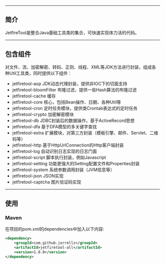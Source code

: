 
-------------------------------------------------------------------------------
## 简介

JetfireTool是整合Java基础工具类的集合，可快速实现体力活的代码。

-------------------------------------------------------------------------------

## 包含组件
对文件、流、加密解密、转码、正则、线程、XML等JDK方法进行封装，组成各种Util工具类，同时提供以下组件：

- jetfiretool-aop              JDK动态代理封装，提供非IOC下的切面支持
- jetfiretool-bloomFilter      布隆过滤，提供一些Hash算法的布隆过滤
- jetfiretool-cache            缓存
- jetfiretool-core             核心，包括Bean操作、日期、各种Util等
- jetfiretool-cron             定时任务模块，提供类Crontab表达式的定时任务
- jetfiretool-crypto           加密解密模块
- jetfiretool-db               JDBC封装后的数据操作，基于ActiveRecord思想
- jetfiretool-dfa              基于DFA模型的多关键字查找
- jetfiretool-extra            扩展模块，对第三方封装（模板引擎、邮件、Servlet、二维码等）
- jetfiretool-http             基于HttpUrlConnection的Http客户端封装
- jetfiretool-log              自动识别日志实现的日志门面
- jetfiretool-script           脚本执行封装，例如Javascript
- jetfiretool-setting          功能更强大的Setting配置文件和Properties封装
- jetfiretool-system           系统参数调用封装（JVM信息等）
- jetfiretool-json             JSON实现
- jetfiretool-captcha          图片验证码实现


-------------------------------------------------------------------------------

## 使用

### Maven
在项目的pom.xml的dependencies中加入以下内容:

```xml
<dependency>
    <groupId>com.github.jorrellz</groupId>
    <artifactId>jetfiretool-all</artifactId>
    <version>1.0.0</version>
</dependency>
```

